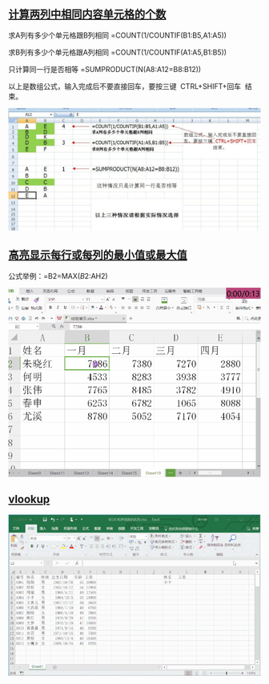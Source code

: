 <a name="e90bc880"></a>
## [计算两列中相同内容单元格的个数](https://zhidao.baidu.com/question/554732002.html)

求A列有多少个单元格跟B列相同 =COUNT(1/COUNTIF(B1:B5,A1:A5))

求B列有多少个单元格跟A列相同 =COUNT(1/COUNTIF(A1:A5,B1:B5))

只计算同一行是否相等 =SUMPRODUCT(N(A8:A12=B8:B12))

以上是数组公式，输入完成后不要直接回车，要按三键  CTRL+SHIFT+回车  结束。

![计算两列相同内容数.jpeg](./img/1599210894541-1378c4f5-76b2-49bf-9dc0-02192a62c091.jpeg)

<a name="3282689f"></a>
## [高亮显示每行或每列的最小值或最大值](https://www.taodabai.com/how/504546652.html)

公式举例：=B2=MAX($B2:$AH2)

![高亮最值.jpg](./img/1599210906778-40794450-c513-4f0c-9db0-1e2a1c06d660.jpeg)
<a name="FF1Js"></a>
## [vlookup](https://support.microsoft.com/zh-cn/office/vlookup-%E5%87%BD%E6%95%B0-0bbc8083-26fe-4963-8ab8-93a18ad188a1)
![vlookup.gif](./img/1651195750023-9c2c0c9d-974b-4e0d-acc1-bbabb29995cb.gif)
